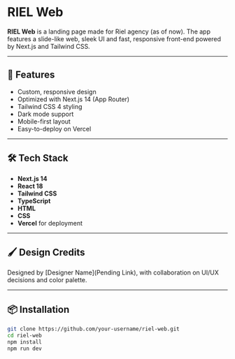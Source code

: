 # RIEL Web

**RIEL Web** is a landing page made for Riel agency (as of now). The app features a slide-like web, sleek UI and fast, responsive front-end powered by Next.js and Tailwind CSS.

---

## 🚀 Features

- Custom, responsive design
- Optimized with Next.js 14 (App Router)
- Tailwind CSS 4 styling
- Dark mode support
- Mobile-first layout
- Easy-to-deploy on Vercel

---

## 🛠️ Tech Stack

- **Next.js 14**
- **React 18**
- **Tailwind CSS**
- **TypeScript**
- **HTML**
- **CSS**
- **Vercel** for deployment

---

## 🖌️ Design Credits

Designed by [Designer Name](Pending Link), with collaboration on UI/UX decisions and color palette.

---

## 📦 Installation

```bash
git clone https://github.com/your-username/riel-web.git
cd riel-web
npm install
npm run dev
